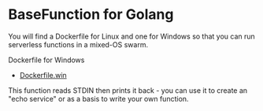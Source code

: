 BaseFunction for Golang
=========================

You will find a Dockerfile for Linux and one for Windows so that you can run serverless functions in a mixed-OS swarm.

Dockerfile for Windows
* [Dockerfile.win](https://github.com/ryskiwt/faas/blob/master/sample-functions/BaseFunctions/golang/Dockerfile.win)

This function reads STDIN then prints it back - you can use it to create an "echo service" or as a basis to write your own function.

